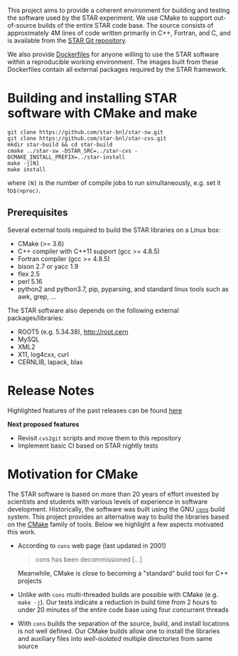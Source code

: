 This project aims to provide a coherent environment for building and testing the
software used by the STAR experiment. We use CMake to support out-of-source
builds of the entire STAR code base. The source consists of approximately 4M
lines of code written primarily in C++, Fortran, and C, and is available from
the [STAR Git repository](https://github.com/star-bnl/star-sw).

We also provide [Dockerfiles](docker/README.md) for anyone willing to use the
STAR software within a reproducible working environment. The images built from
these Dockerfiles contain all external packages required by the STAR framework.


# Building and installing STAR software with CMake and make

    git clone https://github.com/star-bnl/star-sw.git
    git clone https://github.com/star-bnl/star-cvs.git
    mkdir star-build && cd star-build
    cmake ../star-sw -DSTAR_SRC=../star-cvs -DCMAKE_INSTALL_PREFIX=../star-install
    make -j[N]
    make install

where `[N]` is the number of compile jobs to run simultaneously, e.g. set it to`$(nproc)`.

## Prerequisites

Several external tools required to build the STAR libraries on a Linux box:

- CMake (>= 3.6)
- C++ compiler with C++11 support (gcc >= 4.8.5)
- Fortran compiler (gcc >= 4.8.5)
- bison 2.7 or yacc 1.9
- flex 2.5
- perl 5.16
- python2 and python3.7, pip, pyparsing, and standard linux tools such as awk, grep, ...

The STAR software also depends on the following external packages/libraries:

- ROOT5 (e.g. 5.34.38), http://root.cern
- MySQL
- XML2
- X11, log4cxx, curl
- CERNLIB, lapack, blas


# Release Notes

Highlighted features of the past releases can be found [here](https://github.com/star-bnl/star-sw/releases)

__Next proposed features__

- Revisit `cvs2git` scripts and move them to this repository
- Implement basic CI based on STAR nightly tests


# Motivation for CMake

The STAR software is based on more than 20 years of effort invested by
scientists and students with various levels of experience in software
development. Historically, the software was built using the GNU
[`cons`](https://www.gnu.org/software/cons/) build system. This project provides
an alternative way to build the libraries based on the
[CMake](https://cmake.org/) family of tools. Below we highlight a few aspects
motivated this work.

- According to `cons` web page (last updated in 2001)
  > cons has been decommissioned [...]

  Meanwhile, CMake is close to becoming a "standard" build tool for C++
  projects

- Unlike with `cons` multi-threaded builds are possible with CMake (e.g. `make -j`).
  Our tests indicate a reduction in build time from 2 hours to under 20 minutes
  of the entire code base using four concurrent threads

- With `cons` builds the separation of the source, build, and install locations
  is not well defined. Our CMake builds allow one to install the libraries and
  auxiliary files into *well-isolated* multiple directories from same source
